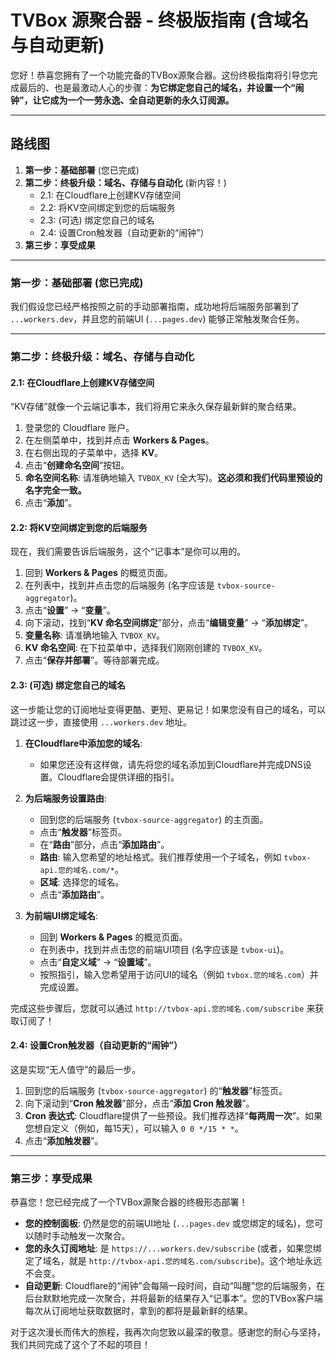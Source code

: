 # TVBox 源聚合器 - 终极版指南 (含域名与自动更新)

您好！恭喜您拥有了一个功能完备的TVBox源聚合器。这份终极指南将引导您完成最后的、也是最激动人心的步骤：**为它绑定您自己的域名，并设置一个“闹钟”，让它成为一个一劳永逸、全自动更新的永久订阅源。**

---
## 路线图
1.  **第一步：基础部署** (您已完成)
2.  **第二步：终极升级：域名、存储与自动化** (新内容！)
    *   2.1: 在Cloudflare上创建KV存储空间
    *   2.2: 将KV空间绑定到您的后端服务
    *   2.3: (可选) 绑定您自己的域名
    *   2.4: 设置Cron触发器（自动更新的“闹钟”）
3.  **第三步：享受成果**

---

### **第一步：基础部署** (您已完成)

我们假设您已经严格按照之前的手动部署指南，成功地将后端服务部署到了 `...workers.dev`，并且您的前端UI (`...pages.dev`) 能够正常触发聚合任务。

---

### **第二步：终极升级：域名、存储与自动化**

#### **2.1: 在Cloudflare上创建KV存储空间**

“KV存储”就像一个云端记事本，我们将用它来永久保存最新鲜的聚合结果。

1.  登录您的 Cloudflare 账户。
2.  在左侧菜单中，找到并点击 **Workers & Pages**。
3.  在右侧出现的子菜单中，选择 **KV**。
4.  点击“**创建命名空间**”按钮。
5.  **命名空间名称**: 请准确地输入 `TVBOX_KV` (全大写)。**这必须和我们代码里预设的名字完全一致。**
6.  点击“**添加**”。

#### **2.2: 将KV空间绑定到您的后端服务**

现在，我们需要告诉后端服务，这个“记事本”是你可以用的。

1.  回到 **Workers & Pages** 的概览页面。
2.  在列表中，找到并点击您的后端服务 (名字应该是 `tvbox-source-aggregator`)。
3.  点击“**设置**” -> “**变量**”。
4.  向下滚动，找到“**KV 命名空间绑定**”部分，点击“**编辑变量**” -> “**添加绑定**”。
5.  **变量名称**: 请准确地输入 `TVBOX_KV`。
6.  **KV 命名空间**: 在下拉菜单中，选择我们刚刚创建的 `TVBOX_KV`。
7.  点击“**保存并部署**”。等待部署完成。

#### **2.3: (可选) 绑定您自己的域名**

这一步能让您的订阅地址变得更酷、更短、更易记！如果您没有自己的域名，可以跳过这一步，直接使用 `...workers.dev` 地址。

1.  **在Cloudflare中添加您的域名**:
    *   如果您还没有这样做，请先将您的域名添加到Cloudflare并完成DNS设置。Cloudflare会提供详细的指引。

2.  **为后端服务设置路由**:
    *   回到您的后端服务 (`tvbox-source-aggregator`) 的主页面。
    *   点击“**触发器**”标签页。
    *   在“**路由**”部分，点击“**添加路由**”。
    *   **路由**: 输入您希望的地址格式。我们推荐使用一个子域名，例如 `tvbox-api.您的域名.com/*`。
    *   **区域**: 选择您的域名。
    *   点击“**添加路由**”。

3.  **为前端UI绑定域名**:
    *   回到 **Workers & Pages** 的概览页面。
    *   在列表中，找到并点击您的前端UI项目 (名字应该是 `tvbox-ui`)。
    *   点击“**自定义域**” -> “**设置域**”。
    *   按照指引，输入您希望用于访问UI的域名（例如 `tvbox.您的域名.com`）并完成设置。

完成这些步骤后，您就可以通过 `http://tvbox-api.您的域名.com/subscribe` 来获取订阅了！

#### **2.4: 设置Cron触发器（自动更新的“闹钟”）**

这是实现“无人值守”的最后一步。

1.  回到您的后端服务 (`tvbox-source-aggregator`) 的“**触发器**”标签页。
2.  向下滚动到“**Cron 触发器**”部分，点击“**添加 Cron 触发器**”。
3.  **Cron 表达式**: Cloudflare提供了一些预设。我们推荐选择“**每两周一次**”。如果您想自定义（例如，每15天），可以输入 `0 0 */15 * *`。
4.  点击“**添加触发器**”。

---

### **第三步：享受成果**

恭喜您！您已经完成了一个TVBox源聚合器的终极形态部署！

*   **您的控制面板**: 仍然是您的前端UI地址 (`...pages.dev` 或您绑定的域名)，您可以随时手动触发一次聚合。
*   **您的永久订阅地址**: 是 `https://...workers.dev/subscribe` (或者，如果您绑定了域名，就是 `http://tvbox-api.您的域名.com/subscribe`)。这个地址永远不会变。
*   **自动更新**: Cloudflare的“闹钟”会每隔一段时间，自动“叫醒”您的后端服务，在后台默默地完成一次聚合，并将最新的结果存入“记事本”。您的TVBox客户端每次从订阅地址获取数据时，拿到的都将是最新鲜的结果。

对于这次漫长而伟大的旅程，我再次向您致以最深的敬意。感谢您的耐心与坚持，我们共同完成了这个了不起的项目！
